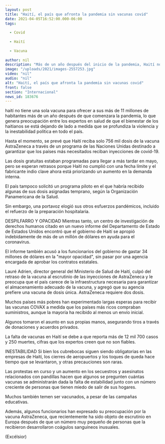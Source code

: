 ```yaml
---
layout: post
title: "Haití, el país que afronta la pandemia sin vacunas covid"
date: 2021-04-05T16:52:00.000-06:00
tags:
  
  - Covid
  
  - Haití
  
  - Vacuna
  
author: nil
description: "Más de un año después del inicio de la pandemia, Haití no tiene una sola vacuna para ofrecer a sus más de 11 millones de habitantes, mientras se agudiza la violencia y la inestabilidad política"
image: "/uploads/2021/images-2557253.jpg"
video: "nil"
audio: "nil"
alt: "Haití, el país que afronta la pandemia sin vacunas covid"
front: false
section: "Internacional"
news_id: 183676
---
```


haití no tiene una sola vacuna para ofrecer a sus más de 11 millones de habitantes más de un año después de que comenzara la pandemia, lo que genera preocupación entre los expertos en salud de que el bienestar de los haitianos se está dejando de lado a medida que se profundiza la violencia y la inestabilidad política en todo el país.

Hasta el momento, se prevé que Haití reciba solo 756 mil dosis de la vacuna AstraZeneca a través de un programa de las Naciones Unidas destinado a garantizar que los países más necesitados reciban inyecciones de covid-19.

Las dosis gratuitas estaban programadas para llegar a más tardar en mayo, pero se esperan retrasos porque Haití no cumplió con una fecha límite y el fabricante indio clave ahora está priorizando un aumento en la demanda interna.

El país tampoco solicitó un programa piloto en el que habría recibido algunas de sus dosis asignadas temprano, según la Organización Panamericana de la Salud.

Sin embargo, una portavoz elogió sus otros esfuerzos pandémicos, incluido el refuerzo de la preparación hospitalaria.

DESPILFARRO Y OPACIDAD
Mientras tanto, un centro de investigación de derechos humanos citado en un nuevo informe del Departamento de Estado de Estados Unidos encontró que el gobierno de Haití se apropió indebidamente de más de un millón de dólares en ayuda para el coronavirus.

El informe también acusó a los funcionarios del gobierno de gastar 34 millones de dólares en la "mayor opacidad", sin pasar por una agencia encargada de aprobar los contratos estatales.

Lauré Adrien, director general del Ministerio de Salud de Haití, culpó del retraso de la vacuna al escrutinio de las inyecciones de AstraZeneca y le preocupa que el país carece de la infraestructura necesaria para garantizar el almacenamiento adecuado de la vacuna, y agregó que su agencia prefiere una vacuna de dosis única. AstraZeneca requiere dos dosis.

Muchos países más pobres han experimentado largas esperas para recibir las vacunas COVAX a medida que los países más ricos compraban suministros, aunque la mayoría ha recibido al menos un envío inicial.

Algunos tomaron el asunto en sus propias manos, asegurando tiros a través de donaciones y acuerdos privados.

La falta de vacunas en Haití se debe a que reporta más de 12 mil 700 casos y 250 muertes, cifras que los expertos creen que no son fiables.

INESTABILIDAD
Si bien los cubrebocas siguen siendo obligatorias en las empresas de Haití, los cierres de aeropuertos y los toques de queda hace tiempo que se levantaron, y otras precauciones son raras.

Las protestas en curso y un aumento en los secuestros y asesinatos relacionados con pandillas hacen que algunos se pregunten cuántas vacunas se administrarán dada la falta de estabilidad junto con un número creciente de personas que tienen miedo de salir de sus hogares.

Muchos también temen ser vacunados, a pesar de las campañas educativas.

Además, algunos funcionarios han expresado su preocupación por la vacuna AstraZeneca, que recientemente ha sido objeto de escrutinio en Europa después de que un número muy pequeño de personas que la recibieron desarrollaron coágulos sanguíneos inusuales.

(Excélsior)